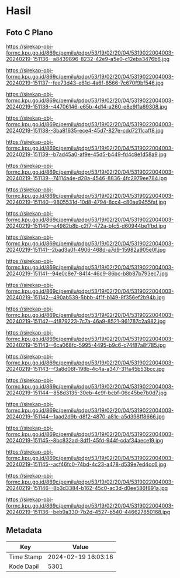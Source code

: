 # Hasil

## Foto C Plano

https://sirekap-obj-formc.kpu.go.id/869c/pemilu/pdpr/53/19/02/20/04/5319022004003-20240219-151136--a8439896-8232-42e9-a5e0-c12eba3476b6.jpg

https://sirekap-obj-formc.kpu.go.id/869c/pemilu/pdpr/53/19/02/20/04/5319022004003-20240219-151137--fee73d43-e61d-4a6f-8566-7c670f9bf546.jpg

https://sirekap-obj-formc.kpu.go.id/869c/pemilu/pdpr/53/19/02/20/04/5319022004003-20240219-151138--44706146-e65b-4d14-a260-e8e9f1a69308.jpg

https://sirekap-obj-formc.kpu.go.id/869c/pemilu/pdpr/53/19/02/20/04/5319022004003-20240219-151138--3ba81635-ece4-45d7-827e-cdd7211caff8.jpg

https://sirekap-obj-formc.kpu.go.id/869c/pemilu/pdpr/53/19/02/20/04/5319022004003-20240219-151139--b7ad45a0-af9e-45d5-b449-fd4c8e1d58a9.jpg

https://sirekap-obj-formc.kpu.go.id/869c/pemilu/pdpr/53/19/02/20/04/5319022004003-20240219-151139--74114a4e-d28a-4546-8836-4fc2979ee784.jpg

https://sirekap-obj-formc.kpu.go.id/869c/pemilu/pdpr/53/19/02/20/04/5319022004003-20240219-151140--9805531d-10d8-4794-8cc4-c80ae9455faf.jpg

https://sirekap-obj-formc.kpu.go.id/869c/pemilu/pdpr/53/19/02/20/04/5319022004003-20240219-151140--e4982b8b-c2f7-472a-bfc5-d60944be1fbd.jpg

https://sirekap-obj-formc.kpu.go.id/869c/pemilu/pdpr/53/19/02/20/04/5319022004003-20240219-151141--2bad3a0f-4906-468d-a7d9-15982a905e0f.jpg

https://sirekap-obj-formc.kpu.go.id/869c/pemilu/pdpr/53/19/02/20/04/5319022004003-20240219-151141--94e0c8e7-8414-46c9-86bc-b8b87b793ec7.jpg

https://sirekap-obj-formc.kpu.go.id/869c/pemilu/pdpr/53/19/02/20/04/5319022004003-20240219-151142--490ab539-5bbb-4f1f-b149-8f356ef2b94b.jpg

https://sirekap-obj-formc.kpu.go.id/869c/pemilu/pdpr/53/19/02/20/04/5319022004003-20240219-151142--4f879223-7c7a-46a9-8521-961787c2a982.jpg

https://sirekap-obj-formc.kpu.go.id/869c/pemilu/pdpr/53/19/02/20/04/5319022004003-20240219-151143--6ca068fc-5995-4495-b9c6-c74f87a8f785.jpg

https://sirekap-obj-formc.kpu.go.id/869c/pemilu/pdpr/53/19/02/20/04/5319022004003-20240219-151143--f3a8d06f-198b-4c4a-a347-31fa45b53bcc.jpg

https://sirekap-obj-formc.kpu.go.id/869c/pemilu/pdpr/53/19/02/20/04/5319022004003-20240219-151144--858d3135-30eb-4c9f-bcbf-06c45be7b0d7.jpg

https://sirekap-obj-formc.kpu.go.id/869c/pemilu/pdpr/53/19/02/20/04/5319022004003-20240219-151144--1aad2d9b-d8f2-4870-a81c-a5d398ff8666.jpg

https://sirekap-obj-formc.kpu.go.id/869c/pemilu/pdpr/53/19/02/20/04/5319022004003-20240219-151145--8bc832ad-8df1-45fd-944f-cdaf34aece19.jpg

https://sirekap-obj-formc.kpu.go.id/869c/pemilu/pdpr/53/19/02/20/04/5319022004003-20240219-151145--acf46fc0-74bd-4c23-a478-d539e7ed4cc6.jpg

https://sirekap-obj-formc.kpu.go.id/869c/pemilu/pdpr/53/19/02/20/04/5319022004003-20240219-151146--8b3d3384-b162-45c0-ac3d-d0ee586f891a.jpg

https://sirekap-obj-formc.kpu.go.id/869c/pemilu/pdpr/53/19/02/20/04/5319022004003-20240219-151136--beb9a330-7b2d-4527-b540-446627850168.jpg


## Metadata

| Key        | Value               |
| ---------- | ------------------- |
| Time Stamp | 2024-02-19 16:03:16 |
| Kode Dapil | 5301                |



